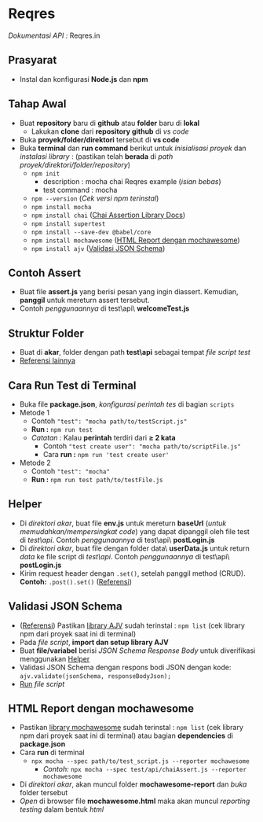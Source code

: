 # Reqres 

*Dokumentasi API :* Reqres.in <br>

## Prasyarat
- Instal dan konfigurasi **Node.js** dan **npm**

## Tahap Awal
- Buat **repository** baru di **github** atau **folder** baru di **lokal**
  - Lakukan **clone** dari **repository github** di *vs code*
- Buka **proyek/folder/direktori** tersebut di **vs code**
- Buka **terminal** dan **run command** berikut untuk *inisialisasi proyek* dan *instalasi library* : (pastikan telah **berada** di *path proyek/direktori/folder/repository*)
  - `npm init`
    - description : mocha chai Reqres example (*isian bebas*)
    - test command : mocha 
  - `npm --version` (*Cek versi npm terinstal*) 
  - `npm install mocha` 
  - `npm install chai` ([Chai Assertion Library Docs](https://www.chaijs.com/api/assert/))
  - `npm install supertest` 
  - `npm install --save-dev @babel/core`
  - `npm install mochawesome` ([HTML Report dengan mochawesome](#html-report-dengan-mochawesome))
  - `npm install ajv` ([Validasi JSON Schema](#validasi-json-schema))

## Contoh Assert
- Buat file **assert.js** yang berisi pesan yang ingin diassert. Kemudian, **panggil** untuk mereturn assert tersebut.
- Contoh *penggunaannya* di test\api\ **welcomeTest.js**

## Struktur Folder
- Buat di **akar**, folder dengan path **test\api** sebagai tempat *file script test*
- [Referensi lainnya](https://github.com/Automation-Test-Starter/SuperTest-API-Test-Starter)

## Cara Run Test di Terminal
- Buka file **package.json**, *konfigurasi perintah tes* di bagian `scripts`
- Metode 1
  - Contoh `"test": "mocha path/to/testScript.js"`
  - **Run :** `npm run test`
  - *Catatan :* Kalau **perintah** terdiri dari **&ge; 2 kata**
    - Contoh `"test create user": "mocha path/to/scriptFile.js"` 
    - Cara **run :** `npm run 'test create user'`
- Metode 2
  - Contoh `"test": "mocha"`
  - **Run :** `npm run test path/to/testFile.js`

## Helper 
- Di *direktori akar*, buat file **env.js** untuk mereturn **baseUrl** (*untuk memudahkan/mempersingkat code*) yang dapat dipanggil oleh file test di *test\api*. Contoh *penggunaannya* di test\api\ __postLogin.js__
- Di *direktori akar*, buat file dengan folder data\ **userData.js** untuk return *data* ke file script di *test\api*. Contoh *penggunaannya* di test\api\ __postLogin.js__
- Kirim request header dengan `.set()`, setelah panggil method (CRUD). **Contoh:** `.post().set()` ([Referensi](https://github.com/ladjs/supertest/issues/398))
  
## Validasi JSON Schema
- ([Referensi](https://medium.com/@AlexanderObregon/json-schema-a-guide-to-validating-your-json-data-9f225b2a17ef)) Pastikan [library AJV](#tahap-awal) sudah terinstal : `npm list` (cek library npm dari proyek saat ini di terminal)
- Pada *file script*, **import dan setup library AJV**
- Buat **file/variabel** berisi *JSON Schema Response Body* untuk diverifikasi menggunakan [Helper](https://github.com/mrisqiamiruladieb/REST-Assured-Java-Part-1/blob/master/README.md#helper)
- Validasi JSON Schema dengan respons bodi JSON dengan kode: `ajv.validate(jsonSchema, responseBodyJson);`
- [Run](#cara-run-test-di-terminal) *file script*

## HTML Report dengan mochawesome
- Pastikan [library mochawesome](#tahap-awal) sudah terinstal : `npm list` (cek library npm dari proyek saat ini di terminal) atau bagian **dependencies** di **package.json**  
- Cara **run** di terminal
  - `npx mocha --spec path/to/test_script.js --reporter mochawesome`
    - *Contoh:* `npx mocha --spec test/api/chaiAssert.js --reporter mochawesome` <br>
- Di *direktori akar*, akan muncul folder **mochawesome-report** dan *buka* folder tersebut
- *Open* di browser file **mochawesome.html** maka akan muncul *reporting testing* dalam bentuk *html*
